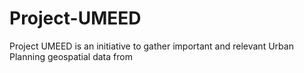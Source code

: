# Project-UMEED
Project UMEED is an initiative to gather important and relevant Urban Planning geospatial data from 
